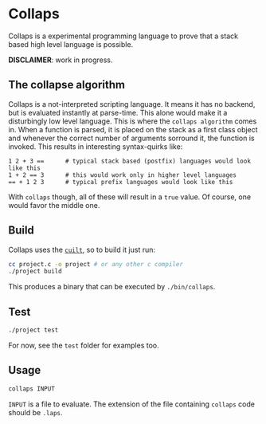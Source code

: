 # Collaps

Collaps is a experimental programming language to prove that a stack based high level language is possible.

**DISCLAIMER**: work in progress.

## The collapse algorithm

Collaps is a not-interpreted scripting language. It means it has no backend, but is evaluated instantly at parse-time.
This alone would make it a disturbingly low level language. This is where the `collaps algorithm` comes in.
When a function is parsed, it is placed on the stack as a first class object and whenever the correct number of arguments
sorround it, the function is invoked. This results in interesting syntax-quirks like:

```collaps
1 2 + 3 ==      # typical stack based (postfix) languages would look like this
1 + 2 == 3      # this would work only in higher level languages
== + 1 2 3      # typical prefix languages would look like this
```

With `collaps` though, all of these will result in a `true` value. Of course, one would favor the middle one.

## Build

Collaps uses the [`cuilt`](https://github.com/coddra/cuilt), so to build it just run:

```sh
cc project.c -o project # or any other c compiler
./project build
```

This produces a binary that can be executed by `./bin/collaps`.

## Test

```sh
./project test
```

For now, see the `test` folder for examples too.

## Usage

```sh
collaps INPUT
```

`INPUT` is a file to evaluate. The extension of the file containing `collaps` code should be `.laps`.
